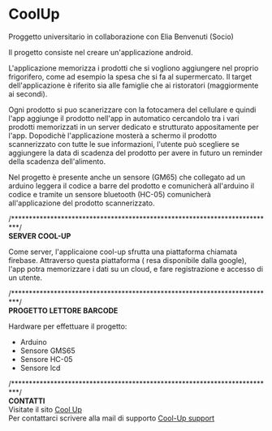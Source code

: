 # CoolUp
Proggetto universitario in collaborazione con Elia Benvenuti (Socio)

Il progetto consiste nel creare un'applicazione android.

L'applicazione memorizza i prodotti che si vogliono aggiungere nel proprio frigorifero, come ad esempio la spesa che si fa al supermercato. 
Il target dell'applicazione è riferito sia alle famiglie che ai ristoratori (maggiormente ai secondi). 

Ogni prodotto si puo scanerizzare con la fotocamera del cellulare e quindi l'app aggiunge il prodotto nell'app in automatico cercandolo tra i vari prodotti memorizzati 
in un server dedicato e strutturato appositamente per l'app. 
Dopodichè l'applicazione mosterà a schermo il prodotto scannerizzato con tutte le sue informazioni, l'utente può scegliere se aggiungere la data di scadenza del prodotto per avere in futuro un reminder della scadenza dell'alimento. 

Nel progetto è presente anche un sensore (GM65) che collegato ad un arduino leggera il codice a barre del prodotto e comunicherà all'arduino il codice e tramite un sensore bluetooth (HC-05) comunicherà all'applicazione del prodotto scannerizzato. 

/**************************************************************************/
<br><b>SERVER COOL-UP</b>

Come server, l'applicaione cool-up sfrutta una piattaforma chiamata firebase. Attraverso questa piattaforma ( resa disponibile dalla google),
l'app potra memorizzare i dati su un cloud, e fare registrazione e accesso di un utente. 

/**************************************************************************/
<br><b>PROGETTO LETTORE BARCODE</b>

Hardware per effettuare il progetto:
<ul>
  <li>Arduino</li>
  <li>Sensore GMS65</li>
  <li>Sensore HC-05</li>
  <li>Sensore lcd</li>
</ul>

/**************************************************************************/
<br><b>CONTATTI</b>
<br>Visitate il sito <a href = "http://coolup.educationhost.cloud">Cool Up</a> <br>
Per contattarci scrivere alla mail di supporto <a href= "mailto:Coolup.app@gmail.com">Cool-Up support</a>
